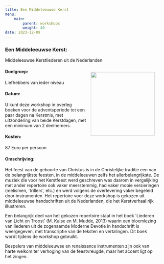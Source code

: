 ```yaml
---
title: Een Middeleeuwse Kerst
menu:
    main:
        parent: workshops
        weight: 40
date: 2023-12-09
---
```

### Een Middeleeuwse Kerst: 
Middeleeuwse Kerstliederen uit de Nederlanden

<img src="../images/Bazuinen.jpeg" style="width: 13rem; float: right; margin:1rem">

#### Doelgroep:
Liefhebbers van ieder niveau
#### Datum:
U kunt deze workshop in overleg boeken voor de adventsperiode tot een paar dagen na Kerstmis, met uitzondering van beide Kerstdagen, met een minimum van 2 deelnemers.
#### Kosten: 
87 Euro per persoon
#### Omschrijving:
Het feest van de geboorte van Christus is in de Christelijke traditie een van de belangrijkste feesten, in de middeleeuwen zelfs het allerbelangrijkste. De muziek die voor het Kerstfeest werd geschreven was daarom in vergelijking met ander repertoire ook vaker meerstemmig, had vaker mooie versieringen (melismen, 'trillers', etc.) en werd volgens de overlevering vaker begeleid door instrumenten. Het repertoire voor deze workshop is gekozen uit middeleeuwse handschriften uit de Nederlanden, die het Kerstverhaal rijk illustreren. 

Een belangrijk deel van het gekozen repertoire staat in het boek 'Liederen van Licht en Troost' (M. Kalse en M. Mudde, 2013) waarin een bloemlezing van liederen uit de zogenaamde Moderne Devotie in handschrift is weergegeven, met transcriptie van de teksten en vertalingen. Dit boek wordt tijdens de workshop gebruikt. 

Bespelers van middeleeuwse en renaissance instrumenten zijn ook van harte welkom ter verhoging van de feestvreugde, maar het accent ligt op het zingen.